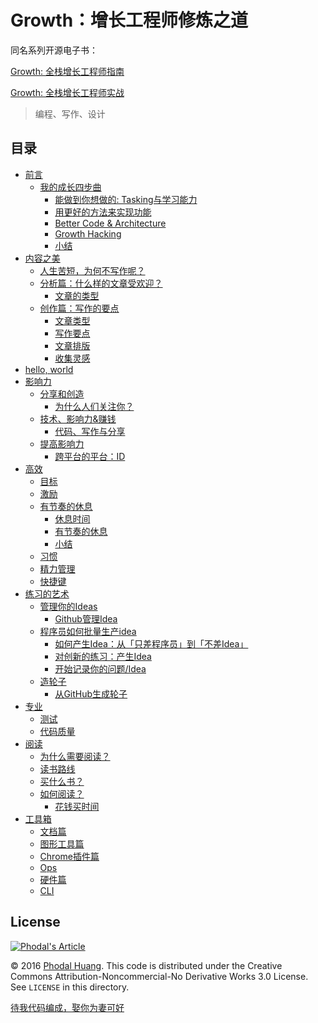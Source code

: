 Growth：增长工程师修炼之道
===

同名系列开源电子书：

[Growth: 全栈增长工程师指南](https://github.com/phodal/growth-ebook)

[Growth: 全栈增长工程师实战](https://github.com/phodal/growth-in-action)

> 编程、写作、设计

目录
---

*   [前言](#前言)
    *   [我的成长四步曲](#我的成长四步曲)
        *   [能做到你想做的: Tasking与学习能力](#能做到你想做的-tasking与学习能力)
        *   [用更好的方法来实现功能](#用更好的方法来实现功能)
        *   [Better Code & Architecture](#better-code-architecture)
        *   [Growth Hacking](#growth-hacking)
        *   [小结](#小结)
*   [内容之美](#内容之美)
    *   [人生苦短，为何不写作呢？](#人生苦短为何不写作呢)
    *   [分析篇：什么样的文章受欢迎？](#分析篇什么样的文章受欢迎)
        *   [文章的类型](#文章的类型)
    *   [创作篇：写作的要点](#创作篇写作的要点)
        *   [文章类型](#文章类型)
        *   [写作要点](#写作要点)
        *   [文章排版](#文章排版)
        *   [收集灵感](#收集灵感)
*   [hello, world](#hello-world)
*   [影响力](#影响力)
    *   [分享和创造](#分享和创造)
        *   [为什么人们关注你？](#为什么人们关注你)
    *   [技术、影响力&赚钱](#技术影响力赚钱)
        *   [代码、写作与分享](#代码写作与分享)
    *   [提高影响力](#提高影响力)
        *   [跨平台的平台：ID](#跨平台的平台id)
*   [高效](#高效)
    *   [目标](#目标)
    *   [激励](#激励)
    *   [有节奏的休息](#有节奏的休息)
        *   [休息时间](#休息时间)
        *   [有节奏的休息](#有节奏的休息-1)
        *   [小结](#小结-1)
    *   [习惯](#习惯)
    *   [精力管理](#精力管理)
    *   [快捷键](#快捷键)
*   [练习的艺术](#练习的艺术)
    *   [管理你的Ideas](#管理你的ideas)
        *   [Github管理Idea](#github管理idea)
    *   [程序员如何批量生产idea](#程序员如何批量生产idea)
        *   [如何产生Idea：从「只差程序员」到「不差Idea」](#如何产生idea从只差程序员到不差idea)
        *   [对创新的练习：产生Idea](#对创新的练习产生idea)
        *   [开始记录你的问题/Idea](#开始记录你的问题idea)
    *   [造轮子](#造轮子)
        *   [从GitHub生成轮子](#从github生成轮子)
*   [专业](#专业)
    *   [测试](#测试)
    *   [代码质量](#代码质量)
*   [阅读](#阅读)
    *   [为什么需要阅读？](#为什么需要阅读)
    *   [读书路线](#读书路线)
    *   [买什么书？](#买什么书)
    *   [如何阅读？](#如何阅读)
        *   [花钱买时间](#花钱买时间)
*   [工具箱](#工具箱)
    *   [文档篇](#文档篇)
    *   [图形工具篇](#图形工具篇)
    *   [Chrome插件篇](#chrome插件篇)
    *   [Ops](#ops)
    *   [硬件篇](#硬件篇)
    *   [CLI](#cli)

License
---

[![Phodal's Article](http://brand.phodal.com/shields/article-small.svg)](https://www.phodal.com/)

© 2016 [Phodal Huang](https://www.phodal.com). This code is distributed under the Creative Commons Attribution-Noncommercial-No Derivative Works 3.0  License. See `LICENSE` in this directory.

[待我代码编成，娶你为妻可好](http://www.xuntayizhan.com/blog/ji-ke-ai-qing-zhi-er-shi-dai-wo-dai-ma-bian-cheng-qu-ni-wei-qi-ke-hao-wan/)
